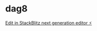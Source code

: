 # dag8

[Edit in StackBlitz next generation editor ⚡️](https://stackblitz.com/~/github.com/sonja-ops/dag8)